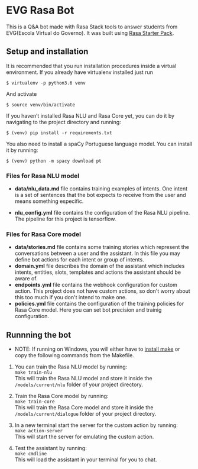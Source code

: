 ﻿# EVG Rasa Bot

This is a Q&A bot made with Rasa Stack tools to answer students from EVG(Escola Virtual do Governo). It was built using [Rasa Starter Pack](https://github.com/RasaHQ/starter-pack-rasa-stack.git).



## Setup and installation

It is recommended that you run installation procedures inside a virtual environment. If you already have virtualenv installed just run

```
$ virtualenv -p python3.6 venv
```
And activate

```
$ source venv/bin/activate
```

If you haven’t installed Rasa NLU and Rasa Core yet, you can do it by navigating to the project directory and running:  
```
$ (venv) pip install -r requirements.txt
```

You also need to install a spaCy Portuguese language model. You can install it by running:

```
$ (venv) python -m spacy download pt
```

### Files for Rasa NLU model

- **data/nlu_data.md** file contains training examples of intents. One intent is a set of sentences that the bot expects to receive from the user and means something especific. 

	
- **nlu_config.yml** file contains the configuration of the Rasa NLU pipeline. The pipeline for this project is tensorflow. 


### Files for Rasa Core model

- **data/stories.md** file contains some training stories which represent the conversations between a user and the assistant. In this file you may define bot actions for each intent or group of intents.
- **domain.yml** file describes the domain of the assistant which includes intents, entities, slots, templates and actions the assistant should be aware of.  
- **endpoints.yml** file contains the webhook configuration for custom action. This project does not have custom actions, so don't worry about this too much if you don't intend to make one.  
- **policies.yml** file contains the configuration of the training policies for Rasa Core model. Here you can set bot precision and trainig configuration.

## Runnning the bot
- NOTE: If running on Windows, you will either have to [install make](http://gnuwin32.sourceforge.net/packages/make.htm) or copy the following commands from the Makefile.
1. You can train the Rasa NLU model by running:  
```make train-nlu```  
This will train the Rasa NLU model and store it inside the `/models/current/nlu` folder of your project directory.

2. Train the Rasa Core model by running:  
```make train-core```  
This will train the Rasa Core model and store it inside the `/models/current/dialogue` folder of your project directory.

3. In a new terminal start the server for the custom action by running:  
```make action-server```  
This will start the server for emulating the custom action.

4. Test the assistant by running:  
```make cmdline```  
This will load the assistant in your terminal for you to chat.

